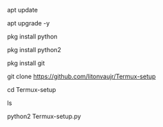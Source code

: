 apt update

apt upgrade -y

pkg install python

pkg install python2

pkg install git

git clone https://github.com/litonvaujr/Termux-setup

cd Termux-setup

ls

python2 Termux-setup.py
